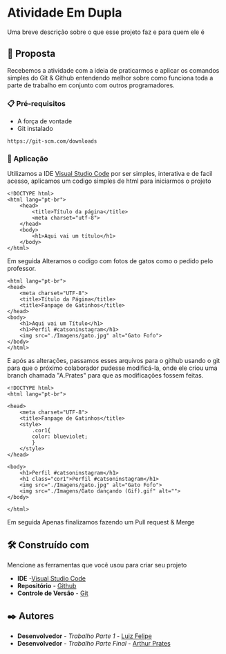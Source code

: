 
# Atividade Em Dupla 
Uma breve descrição sobre o que esse projeto faz e para quem ele é

## 🚀 Proposta

Recebemos a atividade com a ideia de praticarmos e aplicar os comandos simples do Git & Github entendendo melhor sobre como funciona toda a parte de trabalho em conjunto com outros programadores.


### 📋 Pré-requisitos

* A força de vontade
* Git instalado

```
https://git-scm.com/downloads
```

### 🔧 Aplicação

Utilizamos a IDE [Visual Studio Code](https://code.visualstudio.com/) por ser simples, interativa e de facil acesso, aplicamos um codigo simples de html para iniciarmos o projeto

```
<!DOCTYPE html>
<html lang="pt-br">
    <head>
        <title>Título da página</title>
        <meta charset="utf-8">
    </head>
    <body>
        <h1>Aqui vai um título</h1>
    </body>
</html>
```

Em seguida Alteramos o codigo com fotos de gatos como o pedido pelo professor.

```
<html lang="pt-br">
<head>
    <meta charset="UTF-8">
    <title>Título da Página</title>
    <title>Fanpage de Gatinhos</title>
</head>
<body>
    <h1>Aqui vai um Título</h1>
    <h1>Perfil #catsoninstagram</h1>
    <img src="./Imagens/gato.jpg" alt="Gato Fofo">
</body>
</html>
```

E após as alterações, passamos esses arquivos para o github usando o git para que o próximo colaborador pudesse modificá-la, onde ele criou uma branch chamada "A.Prates" para que as modificações fossem feitas.

```
<!DOCTYPE html>
<html lang="pt-br">

<head>
    <meta charset="UTF-8">
    <title>Fanpage de Gatinhos</title>
    <style>
        .cor1{
        color: blueviolet;
        }
    </style>
</head>

<body>
    <h1>Perfil #catsoninstagram</h1>
    <h1 class="cor1">Perfil #catsoninstagram</h1>
    <img src="./Imagens/gato.jpg" alt="Gato Fofo">
    <img src="./Imagens/Gato dançando (Gif).gif" alt="">
</body>

</html>
```
Em seguida Apenas finalizamos fazendo um Pull request & Merge
## 🛠️ Construído com

Mencione as ferramentas que você usou para criar seu projeto

* **IDE** -[Visual Studio Code](https://code.visualstudio.com/)
* **Repositório** - [Github](https://github.com/)
* **Controle de Versão** - [Git](https://git-scm.com/downloads)
## ✒️ Autores


* **Desenvolvedor** - *Trabalho Parte 1* - [Luiz Felipe](https://github.com/luizzez)
* **Desenvolvedor** - *Trabalho Parte Final* - [Arthur Prates](https://github.com/Arthur-Prates)
